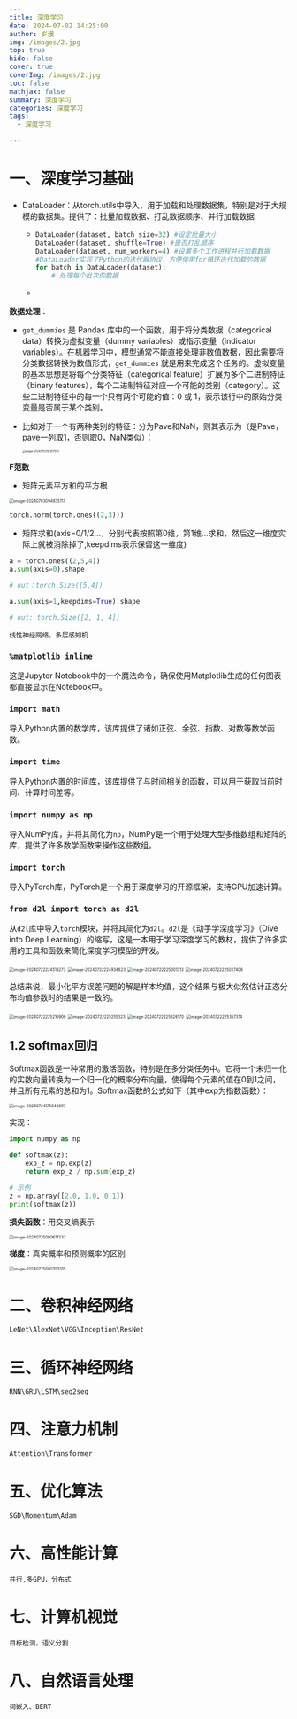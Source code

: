 ```yaml
---
title: 深度学习
date: 2024-07-02 14:25:00
author: 岁漫
img: /images/2.jpg
top: true
hide: false
cover: true
coverImg: /images/2.jpg
toc: false
mathjax: false
summary: 深度学习
categories: 深度学习
tags:
  - 深度学习

---
```


# 一、深度学习基础

* DataLoader：从torch.utils中导入，用于加载和处理数据集，特别是对于大规模的数据集。提供了：批量加载数据、打乱数据顺序、并行加载数据

  * ```python
    DataLoader(dataset, batch_size=32) #设定批量大小
    DataLoader(dataset, shuffle=True) #是否打乱顺序
    DataLoader(dataset, num_workers=4) #设置多个工作进程并行加载数据
    #DataLoader实现了Python的迭代器协议，方便使用for循环迭代加载的数据
    for batch in DataLoader(dataset):
        # 处理每个批次的数据
    ```

  * 

**数据处理**：

* `get_dummies` 是 Pandas 库中的一个函数，用于将分类数据（categorical data）转换为虚拟变量（dummy variables）或指示变量（indicator variables）。在机器学习中，模型通常不能直接处理非数值数据，因此需要将分类数据转换为数值形式，`get_dummies` 就是用来完成这个任务的。虚拟变量的基本思想是将每个分类特征（categorical feature）扩展为多个二进制特征（binary features），每个二进制特征对应一个可能的类别（category）。这些二进制特征中的每一个只有两个可能的值：0 或 1，表示该行中的原始分类变量是否属于某个类别。

* 比如对于一个有两种类别的特征：分为Pave和NaN，则其表示为（是Pave，pave一列取1，否则取0，NaN类似）：

  <img src="/Users/wangmeice/Library/Application Support/typora-user-images/image-20240702191357050.png" alt="image-20240702191357050" style="zoom:33%;" />

**F范数**

* 矩阵元素平方和的平方根

<img src="/Users/wangmeice/Library/Application Support/typora-user-images/image-20240703094835117.png" alt="image-20240703094835117" style="zoom:50%;" />

```python
torch.norm(torch.ones((2,3)))
```

* 矩阵求和(axis=0/1/2...，分别代表按照第0维，第1维...求和，然后这一维度实际上就被消除掉了,keepdims表示保留这一维度)

```python
a = torch.ones((2,5,4))
a.sum(axis=0).shape

# out：torch.Size([5,4])

a.sum(axis=1,keepdims=True).shape

# out: torch.Size([2, 1, 4])
```



`线性神经网络，多层感知机`

### `%matplotlib inline`
这是Jupyter Notebook中的一个魔法命令，确保使用Matplotlib生成的任何图表都直接显示在Notebook中。

### `import math`
导入Python内置的数学库，该库提供了诸如正弦、余弦、指数、对数等数学函数。

### `import time`
导入Python内置的时间库，该库提供了与时间相关的函数，可以用于获取当前时间、计算时间差等。

### `import numpy as np`
导入NumPy库，并将其简化为`np`，NumPy是一个用于处理大型多维数组和矩阵的库，提供了许多数学函数来操作这些数组。

### `import torch`
导入PyTorch库，PyTorch是一个用于深度学习的开源框架，支持GPU加速计算。

### `from d2l import torch as d2l`
从`d2l`库中导入`torch`模块，并将其简化为`d2l`。`d2l`是《动手学深度学习》（Dive into Deep Learning）的缩写，这是一本用于学习深度学习的教材，提供了许多实用的工具和函数来简化深度学习模型的开发。

<img src="/Users/wangmeice/Library/Application Support/typora-user-images/image-20240722224516273.png" alt="image-20240722224516273" style="zoom:50%;" />

<img src="/Users/wangmeice/Library/Application Support/typora-user-images/image-20240722224934623.png" alt="image-20240722224934623" style="zoom:50%;" />

<img src="/Users/wangmeice/Library/Application Support/typora-user-images/image-20240722225001313.png" alt="image-20240722225001313" style="zoom:50%;" />

<img src="/Users/wangmeice/Library/Application Support/typora-user-images/image-20240722225027406.png" alt="image-20240722225027406" style="zoom:50%;" />

总结来说，最小化平方误差问题的解是样本均值，这个结果与极大似然估计正态分布均值参数时的结果是一致的。

<img src="/Users/wangmeice/Library/Application Support/typora-user-images/image-20240722225216906.png" alt="image-20240722225216906" style="zoom:50%;" />

<img src="/Users/wangmeice/Library/Application Support/typora-user-images/image-20240722225255323.png" alt="image-20240722225255323" style="zoom:50%;" />

<img src="/Users/wangmeice/Library/Application Support/typora-user-images/image-20240722225326170.png" alt="image-20240722225326170" style="zoom:50%;" />

<img src="/Users/wangmeice/Library/Application Support/typora-user-images/image-20240722225357314.png" alt="image-20240722225357314" style="zoom:50%;" />

## 1.2 softmax回归

Softmax函数是一种常用的激活函数，特别是在多分类任务中。它将一个未归一化的实数向量转换为一个归一化的概率分布向量，使得每个元素的值在0到1之间，并且所有元素的总和为1。Softmax函数的公式如下（其中exp为指数函数）：

<img src="/Users/wangmeice/Library/Application Support/typora-user-images/image-20240724175043697.png" alt="image-20240724175043697" style="zoom:50%;" />

实现：

```python
import numpy as np

def softmax(z):
    exp_z = np.exp(z)
    return exp_z / np.sum(exp_z)

# 示例
z = np.array([2.0, 1.0, 0.1])
print(softmax(z))
```

**损失函数**：用交叉熵表示

<img src="/Users/wangmeice/Library/Application Support/typora-user-images/image-20240725090617232.png" alt="image-20240725090617232" style="zoom:50%;" />

**梯度**：真实概率和预测概率的区别

<img src="/Users/wangmeice/Library/Application Support/typora-user-images/image-20240725090703315.png" alt="image-20240725090703315" style="zoom:50%;" />



# 二、卷积神经网络

`LeNet\AlexNet\VGG\Inception\ResNet`

# 三、循环神经网络

`RNN\GRU\LSTM\seq2seq`

# 四、注意力机制

`Attention\Transformer`

# 五、优化算法

`SGD\Momentum\Adam`

# 六、高性能计算

`并行,多GPU，分布式`

# 七、计算机视觉

`目标检测，语义分割`

# 八、自然语言处理

`词嵌入、BERT`